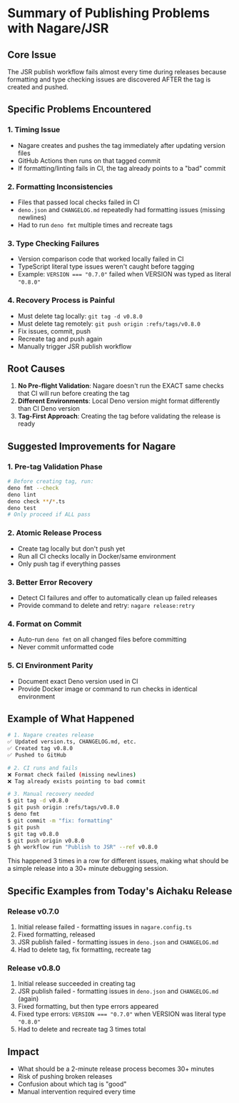 # Summary of Publishing Problems with Nagare/JSR

## Core Issue

The JSR publish workflow fails almost every time during releases because
formatting and type checking issues are discovered AFTER the tag is created and
pushed.

## Specific Problems Encountered

### 1. Timing Issue

- Nagare creates and pushes the tag immediately after updating version files
- GitHub Actions then runs on that tagged commit
- If formatting/linting fails in CI, the tag already points to a "bad" commit

### 2. Formatting Inconsistencies

- Files that passed local checks failed in CI
- `deno.json` and `CHANGELOG.md` repeatedly had formatting issues (missing
  newlines)
- Had to run `deno fmt` multiple times and recreate tags

### 3. Type Checking Failures

- Version comparison code that worked locally failed in CI
- TypeScript literal type issues weren't caught before tagging
- Example: `VERSION === "0.7.0"` failed when VERSION was typed as literal
  `"0.8.0"`

### 4. Recovery Process is Painful

- Must delete tag locally: `git tag -d v0.8.0`
- Must delete tag remotely: `git push origin :refs/tags/v0.8.0`
- Fix issues, commit, push
- Recreate tag and push again
- Manually trigger JSR publish workflow

## Root Causes

1. **No Pre-flight Validation**: Nagare doesn't run the EXACT same checks that
   CI will run before creating the tag
2. **Different Environments**: Local Deno version might format differently than
   CI Deno version
3. **Tag-First Approach**: Creating the tag before validating the release is
   ready

## Suggested Improvements for Nagare

### 1. Pre-tag Validation Phase

```bash
# Before creating tag, run:
deno fmt --check
deno lint
deno check **/*.ts
deno test
# Only proceed if ALL pass
```

### 2. Atomic Release Process

- Create tag locally but don't push yet
- Run all CI checks locally in Docker/same environment
- Only push tag if everything passes

### 3. Better Error Recovery

- Detect CI failures and offer to automatically clean up failed releases
- Provide command to delete and retry: `nagare release:retry`

### 4. Format on Commit

- Auto-run `deno fmt` on all changed files before committing
- Never commit unformatted code

### 5. CI Environment Parity

- Document exact Deno version used in CI
- Provide Docker image or command to run checks in identical environment

## Example of What Happened

```bash
# 1. Nagare creates release
✅ Updated version.ts, CHANGELOG.md, etc.
✅ Created tag v0.8.0
✅ Pushed to GitHub

# 2. CI runs and fails
❌ Format check failed (missing newlines)
❌ Tag already exists pointing to bad commit

# 3. Manual recovery needed
$ git tag -d v0.8.0
$ git push origin :refs/tags/v0.8.0
$ deno fmt
$ git commit -m "fix: formatting"
$ git push
$ git tag v0.8.0
$ git push origin v0.8.0
$ gh workflow run "Publish to JSR" --ref v0.8.0
```

This happened 3 times in a row for different issues, making what should be a
simple release into a 30+ minute debugging session.

## Specific Examples from Today's Aichaku Release

### Release v0.7.0

1. Initial release failed - formatting issues in `nagare.config.ts`
2. Fixed formatting, released
3. JSR publish failed - formatting issues in `deno.json` and `CHANGELOG.md`
4. Had to delete tag, fix formatting, recreate tag

### Release v0.8.0

1. Initial release succeeded in creating tag
2. JSR publish failed - formatting issues in `deno.json` and `CHANGELOG.md`
   (again)
3. Fixed formatting, but then type errors appeared
4. Fixed type errors: `VERSION === "0.7.0"` when VERSION was literal type
   `"0.8.0"`
5. Had to delete and recreate tag 3 times total

## Impact

- What should be a 2-minute release process becomes 30+ minutes
- Risk of pushing broken releases
- Confusion about which tag is "good"
- Manual intervention required every time
